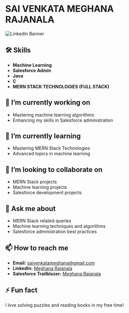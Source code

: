 # SAI VENKATA MEGHANA RAJANALA
![LinkedIn Banner](https://www.linkedin.com/in/meghanarajanala/cover-photo.jpg) <!-- Make sure to replace the link with the actual URL of your LinkedIn banner image -->
## 🛠 Skills
- **Machine Learning**
- **Salesforce Admin**
- **Java**
- **C**
- **MERN STACK TECHNOLOGIES (FULL STACK)**

## 🔭 I’m currently working on
- Mastering machine learning algorithms
- Enhancing my skills in Salesforce administration

## 🌱 I’m currently learning
- Mastering MERN Stack Technologies
- Advanced topics in machine learning

## 👯 I’m looking to collaborate on
- MERN Stack projects
- Machine learning projects
- Salesforce development projects

## 💬 Ask me about
- MERN Stack related queries
- Machine learning techniques and algorithms
- Salesforce administration best practices

## 📫 How to reach me
- **Email:** saivenkatameghana@gmail.com
- **LinkedIn:** [Meghana Rajanala](https://www.linkedin.com/in/meghanarajanala/)
- **Salesforce Trailblazer:** [Meghana Rajanala](https://www.salesforce.com/trailblazer/saivenkatameghanarajanala)

## ⚡ Fun fact
I love solving puzzles and reading books in my free time!
